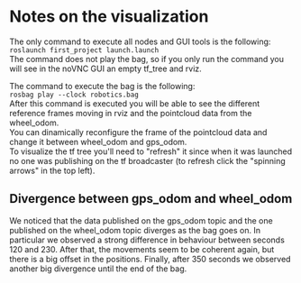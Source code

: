 # Notes on the visualization
The only command to execute all nodes and GUI tools is the following:</br>
`roslaunch first_project launch.launch`</br>
The command does not play the bag, so if you only run the command you will see in the noVNC GUI an empty tf_tree and rviz.

The command to execute the bag is the following:</br>
`rosbag play --clock robotics.bag`</br>
After this command is executed you will be able to see the different reference frames moving in rviz and the pointcloud data from the wheel_odom.</br>
You can dinamically reconfigure the frame of the pointcloud data and change it between wheel_odom and gps_odom.</br>
To visualize the tf tree you'll need to "refresh" it since when it was launched no one was publishing on the tf broadcaster (to refresh click the "spinning arrows" in the top left).

## Divergence between gps_odom and wheel_odom
We noticed that the data published on the gps_odom topic and the one published on the wheel_odom topic diverges as the bag goes on.
In particular we observed a strong difference in behaviour between seconds 120 and 230. After that, the movements seem to be coherent again, but there is a big offset in the positions.
Finally, after 350 seconds we observed another big divergence until the end of the bag.

